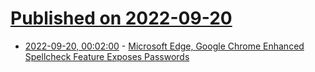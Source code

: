# [Published on 2022-09-20](index.md)

* [2022-09-20, 00:02:00](https://it.slashdot.org/story/22/09/19/2133252/microsoft-edge-google-chrome-enhanced-spellcheck-feature-exposes-passwords?utm_source=rss1.0mainlinkanon&utm_medium=feed) - [Microsoft Edge, Google Chrome Enhanced Spellcheck Feature Exposes Passwords](https://it.slashdot.org/story/22/09/19/2133252/microsoft-edge-google-chrome-enhanced-spellcheck-feature-exposes-passwords?utm_source=rss1.0mainlinkanon&utm_medium=feed)
